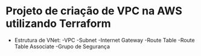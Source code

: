 # Projeto de criação de VPC na AWS utilizando Terraform

- Estrutura de VNet:
    -VPC
    -Subnet
    -Internet Gateway
    -Route Table
    -Route Table Associate
    -Grupo de Segurança
  

